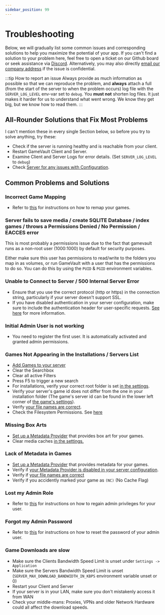 ```yaml
---
sidebar_position: 99
---
```


# Troubleshooting

Below, we will gradually list some common issues and corresponding solutions to help you maximize the potential of your app. If you can't find a solution to your problem here, feel free to open a ticket on our Github board or seek assistance via [Discord](https://discord.gg/NEdNen2dSu). Alternatively, you may also directly [email our company address](mailto:contact@phalco.de) if the issue is confidential.

:::tip How to report an issue
Always provide as much information as possible so that we can reproduce the problem, and **always** attach a full (from the start of the server to when the problem occurs) log file with the `SERVER_LOG_LEVEL` env-var set to `debug`. You **must not** shorten log files. It just makes it harder for us to understand what went wrong. We know they get big, but we know how to read them.
:::

## All-Rounder Solutions that Fix Most Problems

I can't mention these in every single Section below, so before you try to solve anything, try these:

- Check if the server is running healthy and is reachable from your client.
- Restart GameVault Client and Server.
- Examine Client and Server Logs for error details. (Set `SERVER_LOG_LEVEL` to `debug`)
- Check [Server for any issues with Configuration](./server-docs/configuration.md).

## Common Problems and Solutions

### Incorrect Game Mapping

- Refer to [this](./client-docs/how-to-use.md#modifying-games) for instructions on how to remap your games.

### Server fails to save media / create SQLITE Database / index games / throws a Permissions Denied / No Permission / EACCES error

This is most probably a permissions issue due to the fact that gamevault runs as a non-root user (1000:1000) by default for security purposes.

Either make sure this user has permissions to read/write to the folders you map in as volumes, or run GameVault with a user that has the permissions to do so. You can do this by using the `PUID` & `PGID` environment variables.

### Unable to Connect to Server / 500 Internal Server Error

- Ensure that you use the correct protocol (http or https) in the connection string, particularly if your server doesn't support SSL.
- If you have disabled authentication in your server configuration, make sure to include the authentication header for user-specific requests. [See here](./server-docs/configuration.md) for more information.

### Initial Admin User is not working

- You need to register the first user. It is automatically activated and granted admin permissions.

### Games Not Appearing in the Installations / Servers List

- [Add Games to your server](./server-docs/adding-games.md)
- Clear the Searchbox
- Clear all active Filters
- Press F5 to trigger a new search
- For installations, verify your correct root folder is set [in the settings](./client-docs/gui.md#data).
- Verify your server's game id does not differ from the one in your installation folder (The game's server id can be found in the lower left corner of [the game's settings](./client-docs/gui.md#game-settings)).
- Verify [your file names are correct](./server-docs/structure.md).
- Check the Filesystem Permissions. See [here](#server-fails-to-save-media--create-sqlite-database--index-games--throws-a-permissions-denied--no-permission--eacces-error)

### Missing Box Arts

- [Set up a Metadata Provider](./server-docs/metadata-enrichment/metadata.md) that provides box art for your games.
- Clear media caches [in the settings.](./client-docs/gui.md#data)

### Lack of Metadata in Games

- [Set up a Metadata Provider](./server-docs/metadata-enrichment/metadata.md) that provides metadata for your games.
- Verify if [your Metadata Provider is disabled in your server configuration](./server-docs/configuration.md).
- Verify if [your file names are correct](./server-docs/structure.md)
- Verify if you accidently marked your game as `(NC)` (No Cache Flag)

### Lost my Admin Role

- Refer to [this](./server-docs/user-management#admin-role-recovery) for instructions on how to regain admin privileges for your user.

### Forgot my Admin Password

- Refer to [this](./server-docs/user-management#admin-password-recovery) for instructions on how to reset the password of your admin user.

### Game Downloads are slow

- Make sure the Clients Bandwidth Speed Limit is unset under `Settings -> Application`
- Make sure the Servers Bandwidth Speed Limit is unset (`SERVER_MAX_DOWNLOAD_BANDWIDTH_IN_KBPS` environment variable unset or 0)
- Restart your Client and Server
- If your server is in your LAN, make sure you don't mistakenly access it from WAN
- Check your middle-mans: Proxies, VPNs and older Network Hardware could all affect the download speeds.
